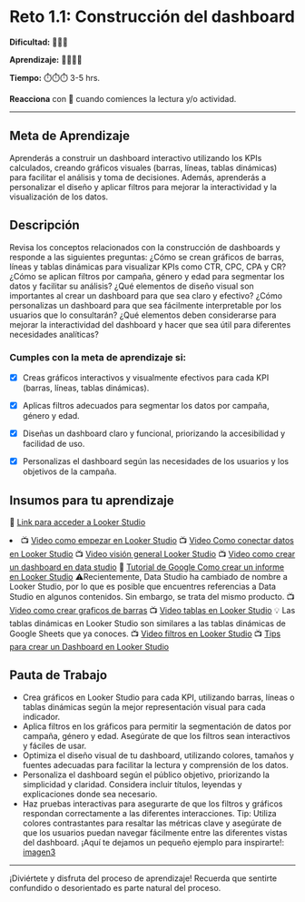 # Reto 1.1: Construcción del dashboard


**Dificultad:** 🌻🌻🌻


**Aprendizaje:** 🍯🍯🍯🍯


**Tiempo:** ⏱️️⏱️️⏱️️ 3-5 hrs.


**Reacciona** con 👀 cuando comiences la lectura y/o actividad.


---


## Meta de Aprendizaje
Aprenderás a construir un dashboard interactivo utilizando los KPIs calculados, creando gráficos visuales (barras, líneas, tablas dinámicas) para facilitar el análisis y toma de decisiones. Además, aprenderás a personalizar el diseño y aplicar filtros para mejorar la interactividad y la visualización de los datos.


## Descripción
Revisa los conceptos relacionados con la construcción de dashboards y responde a las siguientes preguntas: 
¿Cómo se crean gráficos de barras, líneas y tablas dinámicas para visualizar KPIs como CTR, CPC, CPA y CR? 
¿Cómo se aplican filtros por campaña, género y edad para segmentar los datos y facilitar su análisis? 
¿Qué elementos de diseño visual son importantes al crear un dashboard para que sea claro y efectivo? 
¿Cómo personalizas un dashboard para que sea fácilmente interpretable por los usuarios que lo consultarán? 
¿Qué elementos deben considerarse para mejorar la interactividad del dashboard y hacer que sea útil para diferentes necesidades analíticas?




### Cumples con la meta de aprendizaje si:
- [x] Creas gráficos interactivos y visualmente efectivos para cada KPI (barras, líneas, tablas dinámicas).
- [x] Aplicas filtros adecuados para segmentar los datos por campaña, género y edad.
- [x] Diseñas un dashboard claro y funcional, priorizando la accesibilidad y facilidad de uso.
- [x] Personalizas el dashboard según las necesidades de los usuarios y los objetivos de la campaña.




## Insumos para tu aprendizaje
🔗 [Link para acceder a Looker Studio](https://lookerstudio.google.com/navigation/reporting) </li><li>
📺 [Video como empezar en Looker Studio](https://www.youtube.com/watch?v=P5WLaeSQK7s&t=3s)
📺 [Video Como conectar datos en Looker Studio](https://www.loom.com/share/0cce98d5bbc7482ea421444e2f850cc1) 
📺 [Video visión general Looker Studio](https://www.loom.com/share/9c7505eb3c2a4612bdfb7c9d43c40051) 
📺 [Video como crear un dashboard en data studio](https://www.youtube.com/watch?v=Sprmb4W82sk)
📄 [Tutorial de Google Como crear un informe en Looker Studio](https://support.google.com/looker-studio/answer/6292570?hl=ES#zippy=%2Csecciones-de-este-art%C3%ADculo) 
⚠️Recientemente, Data Studio ha cambiado de nombre a Looker Studio, por lo que es posible que encuentres referencias a Data Studio en algunos contenidos. Sin embargo, se trata del mismo producto. 
📺 [Video como crear graficos de barras](https://www.youtube.com/watch?v=B3hPsl-8u3A)
📺 [Video tablas en Looker Studio](https://www.youtube.com/watch?v=7CLCz3PgJ5s)
💡 Las tablas dinámicas en Looker Studio son similares a las tablas dinámicas de Google Sheets que ya conoces. 
📺 [Video filtros en Looker Studio](https://www.youtube.com/watch?v=HZMZcNf1jdk) 
📺 [Tips para crear un Dashboard en Looker Studio](https://www.youtube.com/watch?v=DU0JFpO2Bcs)

## Pauta de Trabajo
- Crea gráficos en Looker Studio para cada KPI, utilizando barras, líneas o tablas dinámicas según la mejor representación visual para cada indicador. 
- Aplica filtros en los gráficos para permitir la segmentación de datos por campaña, género y edad. Asegúrate de que los filtros sean interactivos y fáciles de usar. 
- Optimiza el diseño visual de tu dashboard, utilizando colores, tamaños y fuentes adecuadas para facilitar la lectura y comprensión de los datos. 
- Personaliza el dashboard según el público objetivo, priorizando la simplicidad y claridad. Considera incluir títulos, leyendas y explicaciones donde sea necesario. 
- Haz pruebas interactivas para asegurarte de que los filtros y gráficos respondan correctamente a las diferentes interacciones. 
Tip: Utiliza colores contrastantes para resaltar las métricas clave y asegúrate de que los usuarios puedan navegar fácilmente entre las diferentes vistas del dashboard.
¡Aquí te dejamos un pequeño ejemplo para inspirarte!:
[imagen3](https://drive.google.com/uc?id=1u25D1K9TmYPzfkfkZx1HfBTcMXB30I6m)
---


¡Diviértete y disfruta del proceso de aprendizaje! Recuerda que sentirte confundido o desorientado es parte natural del proceso.